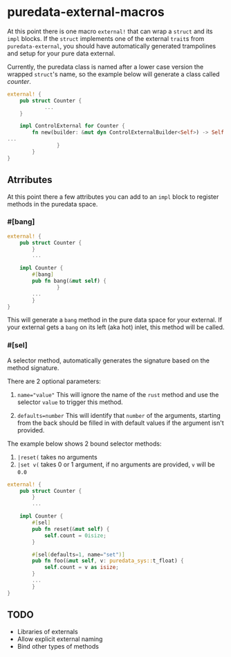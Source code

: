 # puredata-external-macros

At this point there is one macro `external!` that can wrap a `struct` and its `impl` blocks.
If the `struct` implements one of the external `trait`s from `puredata-external`, you should
have automatically generated trampolines and setup for your pure data external.

Currently, the puredata class is named after a lower case version the wrapped
`struct`'s name, so the example below will generate a class called *counter*.

```rust
external! {
    pub struct Counter {
			...
    }

    impl ControlExternal for Counter {
        fn new(builder: &mut dyn ControlExternalBuilder<Self>) -> Self {
...
				}
		}
}
```

	
## Atrributes

At this point there a few attributes you can add to an `impl` block to register methods
in the puredata space.

### #[bang]

```rust
external! {
    pub struct Counter {
		}
		...

    impl Counter {
        #[bang]
        pub fn bang(&mut self) {
				}
		...
		}
}
```

This will generate a `bang` method in the pure data space for your external.
If your external gets a `bang` on its left (aka hot) inlet, this method will
be called.

### #[sel]

A selector method, automatically generates the signature based on the method
signature.

There are 2 optional parameters:

1. `name="value"`
		This will ignore the name of the `rust` method and use the selector `value` to
		trigger this method.

2. `defaults=number`
		This will identify that `number` of the arguments, starting from the back
		should be filled in with default values if the argument isn't provided.

The example below shows 2 bound selector methods:

1. `|reset(` takes no arguments
1. `|set v(` takes 0 or 1 argument, if no arguments are provided, `v` will be `0.0`


```rust
external! {
    pub struct Counter {
		}
		...

    impl Counter {
        #[sel]
        pub fn reset(&mut self) {
            self.count = 0isize;
        }

        #[sel(defaults=1, name="set")]
        pub fn foo(&mut self, v: puredata_sys::t_float) {
            self.count = v as isize;
        }
		...
		}
}
```

## TODO

* Libraries of externals
* Allow explicit external naming
* Bind other types of methods

